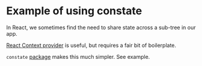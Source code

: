 # Example of using constate

In React, we sometimes find the need to share state across a sub-tree in our app.

[React Context provider](https://reactjs.org/docs/context.html) is useful, but requires a fair bit of boilerplate.

`constate` [package](https://github.com/diegohaz/constate) makes this much simpler. See example.


